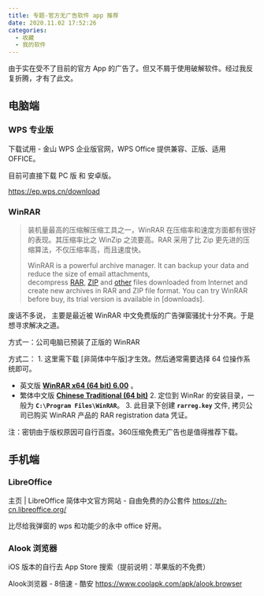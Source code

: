 ```yaml
---
title: 专题-官方无广告软件 app 推荐
date: 2020.11.02 17:52:26
categories:
  - 收藏
  - 我的软件
---
```


由于实在受不了目前的官方 App 的广告了。但又不屑于使用破解软件。经过我反复折腾，才有了此文。

## 电脑端

### WPS 专业版

下载试用 - 金山 WPS 企业版官网，WPS Office 提供兼容、正版、适用 OFFICE。

目前可直接下载 PC 版 和 安卓版。

<https://ep.wps.cn/download>

### WinRAR

> 装机量最高的压缩解压缩工具之一，WinRAR 在压缩率和速度方面都有很好的表现。其压缩率比之 WinZip 之流要高。RAR 采用了比 Zip 更先进的压缩算法，不仅压缩率高，而且速度快。
>
> WinRAR is a powerful archive manager. It can backup your data and reduce the size of email attachments, decompress [RAR](http://www.rarlab.com/rar_file.htm), [ZIP](http://www.rarlab.com/zip_file.htm) and [other](http://www.rarlab.com/otherfmt.htm) files downloaded from Internet and create new archives in RAR and ZIP file format. You can try WinRAR before buy, its trial version is available in [downloads].

废话不多说， 主要是最近被 WinRAR 中文免费版的广告弹窗骚扰十分不爽。于是想寻求解决之道。

方式一：公司电脑已预装了正版的 WinRAR

方式二：
1\. 这里需下载 [非简体中午版]才生效。然后通常需要选择 64 位操作系统即可。

* 英文版  [**WinRAR x64 (64 bit) 6.00**](https://www.rarlab.com/rar/winrar-x64-600.exe) 。
* 繁体中文版 [**Chinese Traditional (64 bit)**](https://www.rarlab.com/rar/winrar-x64-600tc.exe)
2\. 定位到 WinRar 的安装目录，一般为 **`C:\Program Files\WinRAR`**。
3\. 此目录下创建 **`rarreg.key`** 文件, 拷贝公司已购买 WinRAR 产品的 RAR registration data 凭证。

注：密钥由于版权原因可自行百度。360压缩免费无广告也是值得推荐下载。

## 手机端

### LibreOffice

主页 | LibreOffice 简体中文官方网站 - 自由免费的办公套件
<https://zh-cn.libreoffice.org/>

比尽给我弹窗的 wps 和功能少的永中 office 好用。

### Alook 浏览器

iOS 版本的自行去 App Store 搜索（提前说明：苹果版的不免费）

Alook浏览器 - 8倍速 - 酷安 <https://www.coolapk.com/apk/alook.browser>
